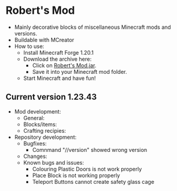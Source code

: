 # Robert's Mod

- Mainly decorative blocks of miscellaneous Minecraft mods and versions.
- Buildable with MCreator
- How to use:
  - Install Minecraft Forge 1.20.1
  - Download the archive here:
    - Click on [Robert's Mod.jar](https://github.com/DerRobert-28/RobertsMod/releases/download/v1.23.43/RobertsMod.jar). 
	- Save it into your Minecraft mod folder.
  - Start Minecraft and have fun!

## Current version 1.23.43

- Mod development:
  - General:
  - Blocks/items:
  - Crafting recipies:
- Repository development:
  - Bugfixes:
  	- Comnmand "//version" showed wrong version
  - Changes:
  - Known bugs and issues:
    - Colouring Plastic Doors is not work properly
    - Place Block is not working properly
    - Teleport Buttons cannot create safety glass cage
